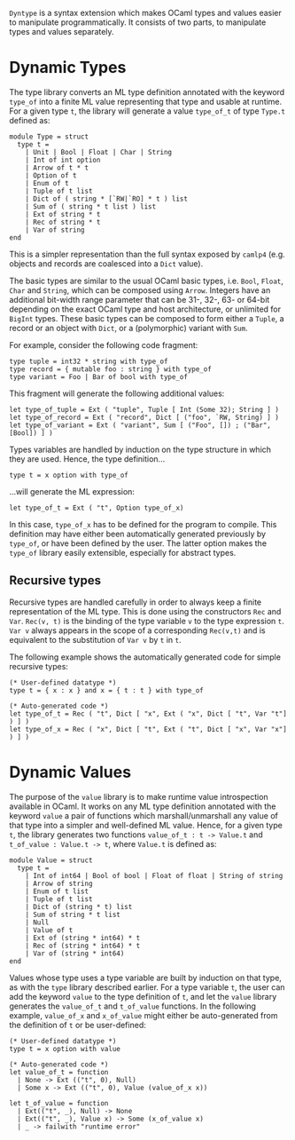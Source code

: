 `Dyntype` is a syntax extension which makes OCaml types and values easier to manipulate programmatically.  It consists of two parts, to manipulate types and values separately.

Dynamic Types
=============

The type library converts an ML type definition annotated with the keyword `type_of` into a finite ML value representing that type and usable at runtime.  For a given type `t`, the library will generate a value `type_of_t` of type `Type.t` defined as:

    module Type = struct
      type t =
        | Unit | Bool | Float | Char | String
        | Int of int option
        | Arrow of t * t
        | Option of t
        | Enum of t
        | Tuple of t list
        | Dict of ( string * [`RW|`RO] * t ) list
        | Sum of ( string * t list ) list
        | Ext of string * t
        | Rec of string * t
        | Var of string
    end

This is a simpler representation than the full syntax exposed by `camlp4` (e.g. objects and records are coalesced into a `Dict` value).

The basic types are similar to the usual OCaml basic types, i.e. `Bool`, `Float`, `Char` and `String`, which can be composed using `Arrow`. Integers have an additional bit-width range parameter that can be 31-, 32-, 63- or 64-bit depending on the exact OCaml type and host architecture, or unlimited for `BigInt` types.  These basic types can be composed to form either a `Tuple`, a record or an object with `Dict`, or a (polymorphic) variant with `Sum`.

For example, consider the following code fragment:

    type tuple = int32 * string with type_of
    type record = { mutable foo : string } with type_of
    type variant = Foo | Bar of bool with type_of

This fragment will generate the following additional values:

    let type_of_tuple = Ext ( "tuple", Tuple [ Int (Some 32); String ] )
    let type_of_record = Ext ( "record", Dict [ ("foo", `RW, String) ] )
    let type_of_variant = Ext ( "variant", Sum [ ("Foo", []) ; ("Bar", [Bool]) ] )

Types variables are handled by induction on the type structure in which they are used.  Hence, the type definition...

    type t = x option with type_of

...will generate the ML expression: 

    let type_of_t = Ext ( "t", Option type_of_x)

In this case, `type_of_x` has to be defined for the program to compile. This definition may have either been automatically generated previously by `type_of`, or have been defined by the user. The latter option makes the `type_of` library easily extensible, especially for abstract types.

Recursive types
---------------

Recursive types are handled carefully in order to always keep a finite representation of the ML type. This is done using the constructors `Rec` and `Var`. `Rec(v, t)` is the binding of the type variable `v` to the type expression `t`. `Var v` always appears in the scope of a corresponding `Rec(v,t)` and is equivalent to the substitution of `Var v` by `t` in `t`.

The following example shows the automatically generated code for simple recursive types:

    (* User-defined datatype *)
    type t = { x : x } and x = { t : t } with type_of

    (* Auto-generated code *)
    let type_of_t = Rec ( "t", Dict [ "x", Ext ( "x", Dict [ "t", Var "t"] ) ] )
    let type_of_x = Rec ( "x", Dict [ "t", Ext ( "t", Dict [ "x", Var "x"] ) ] )

Dynamic Values
==============

The purpose of the `value` library is to make runtime value introspection available in OCaml. It works on any ML type definition annotated with the keyword `value` a pair of functions which marshall/unmarshall any value of that type into a simpler and well-defined ML value. Hence, for a given type `t`, the library generates two functions `value_of_t : t -> Value.t` and `t_of_value : Value.t -> t`, where `Value.t` is defined as:

    module Value = struct
      type t =
        | Int of int64 | Bool of bool | Float of float | String of string
        | Arrow of string
        | Enum of t list
        | Tuple of t list
        | Dict of (string * t) list
        | Sum of string * t list
        | Null
        | Value of t
        | Ext of (string * int64) * t
        | Rec of (string * int64) * t
        | Var of (string * int64)
    end

Values whose type uses a type variable are built by induction on that type, as with the `type` library described earlier. For a type variable `t`, the user can add the keyword `value` to the type definition of `t`, and let the `value` library generates the `value_of_t` and `t_of_value` functions. In the following example, `value_of_x` and `x_of_value` might either be auto-generated from the definition of `t` or be user-defined:

    (* User-defined datatype *)
    type t = x option with value

    (* Auto-generated code *)
    let value_of_t = function
      | None -> Ext (("t", 0), Null)
      | Some x -> Ext (("t", 0), Value (value_of_x x))

    let t_of_value = function
      | Ext(("t", _), Null) -> None
      | Ext(("t", _), Value x) -> Some (x_of_value x)
      | _ -> failwith "runtime error"
